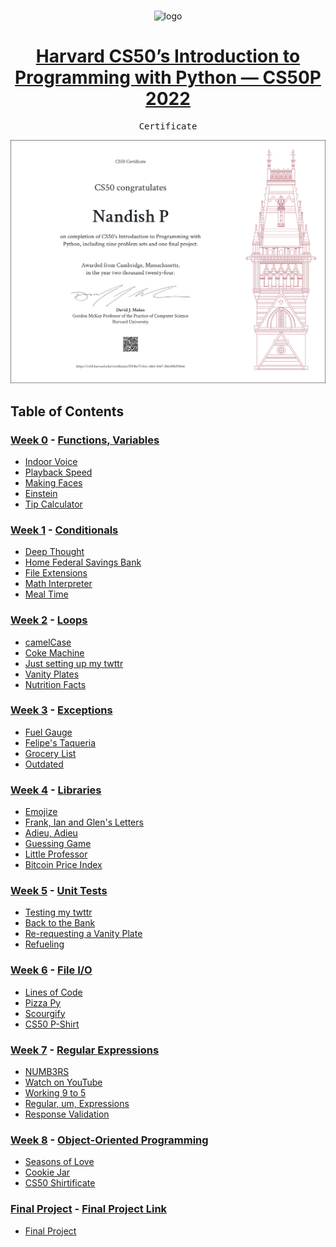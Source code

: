 <br>

<p align="center">
<img src="https://i.imgur.com/Jj740Yd.png" alt="logo" height="150"/>
</p>

<h1 align="center"><a href="https://cs50.harvard.edu/python/2022/">
Harvard CS50’s Introduction to Programming with Python — CS50P 2022
</a></h1>

<pre align="center">
Certificate
</pre>

<a href="">
  <img src="certificate/certificate.png" alt="cs50p-certificate"/>
</a>

## Table of Contents
### [Week 0](./Week0/) - [Functions, Variables](https://cs50.harvard.edu/python/2022/weeks/0/)
- [Indoor Voice](./Week0/IndoorVoice)
- [Playback Speed](./Week0/PlaybackSpeed)
- [Making Faces](./Week0/MakingFaces)
- [Einstein](./Week0/Einstein)
- [Tip Calculator](./Week0/TipCalculator)

### [Week 1](./Week1/) - [Conditionals](https://cs50.harvard.edu/python/2022/weeks/1/)
- [Deep Thought](./Week1/DeepThought)
- [Home Federal Savings Bank](./Week1/HomeFederalSavingsBank)
- [File Extensions](./Week1/FileExtensions)
- [Math Interpreter](./Week1/MathInterpreter)
- [Meal Time](./Week1/MealTime)

### [Week 2](./Week2/) - [Loops](https://cs50.harvard.edu/python/2022/weeks/2/)
- [camelCase](./Week2/CamelCase)
- [Coke Machine](./Week2/CokeMachine)
- [Just setting up my twttr](./Week2/JustSettingUpMyTwttr)
- [Vanity Plates](./Week2/VanityPlates)
- [Nutrition Facts](./Week2/NutritionFacts)

### [Week 3](./Week3/) - [Exceptions](https://cs50.harvard.edu/python/2022/weeks/3/)
- [Fuel Gauge](./Week3/FuelGauge)
- [Felipe's Taqueria](./Week3/Felipe'sTaqueria)
- [Grocery List](./Week3/GroceryList)
- [Outdated](./Week3/Outdated)

### [Week 4](./Week4/) - [Libraries](https://cs50.harvard.edu/python/2022/weeks/4/)
- [Emojize](./Week4/Emojize)
- [Frank, Ian and Glen's Letters](./Week4/FrankAndGlen'sLetters)
- [Adieu, Adieu](./Week4/Adieu,Adieu)
- [Guessing Game](./Week4/GuessingGame)
- [Little Professor](./Week4/LittleProfessor)
- [Bitcoin Price Index](./Week4/BitcoinPriceIndex)

### [Week 5](./Week5/) - [Unit Tests](https://cs50.harvard.edu/python/2022/weeks/5/)
- [Testing my twttr](./Week5/TestingMyTwittr)
- [Back to the Bank](./Week5/BackToTheBank)
- [Re-requesting a Vanity Plate](./Week5/Re-requestingAVanityPlate)
- [Refueling](./Week5/Refueling)

### [Week 6](./Week6/) - [File I/O](https://cs50.harvard.edu/python/2022/weeks/6/)
- [Lines of Code](./Week6/LinesOfCode)
- [Pizza Py](./Week6/PizzaPy)
- [Scourgify](./Week6/Scourgify)
- [CS50 P-Shirt](./Week6/CS50P-Shirt)

### [Week 7](./Week7/) - [Regular Expressions](https://cs50.harvard.edu/python/2022/weeks/7/)
- [NUMB3RS](./Week7/NUMB3RS)
- [Watch on YouTube](./Week7/WatchOnYouTube)
- [Working 9 to 5](./Week7/Working9to5)
- [Regular, um, Expressions](./Week7/RegularUmExpressions)
- [Response Validation](./Week7/ResponseValidation)

### [Week 8](./Week8/) - [Object-Oriented Programming](https://cs50.harvard.edu/python/2022/weeks/8)
- [Seasons of Love](./Week8/SeasonsOfLove)
- [Cookie Jar](./Week8/CookieJar)
- [CS50 Shirtificate](./Week8/CS50Shirtificate)

### [Final Project](./project/) - [Final Project Link](https://cs50.harvard.edu/python/2022/project/)
- [Final Project](./project/)